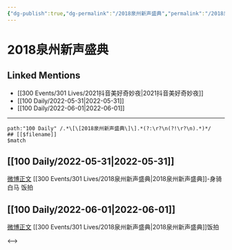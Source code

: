 ```yaml
---
{"dg-publish":true,"dg-permalink":"/2018泉州新声盛典","permalink":"/2018泉州新声盛典/","created":"2022-12-04T21:49:33.000+08:00","updated":"2023-04-10T16:02:46.301+08:00"}
---
```


# 2018泉州新声盛典

## Linked Mentions
- [[300 Events/301 Lives/2021抖音美好奇妙夜\|2021抖音美好奇妙夜]]
- [[100 Daily/2022-05-31\|2022-05-31]]
- [[100 Daily/2022-06-01\|2022-06-01]]


---

```expander
path:"100 Daily" /.*\[\[2018泉州新声盛典\]\].*(?:\r?\n(?!\r?\n).*)*/
## [[$filename]]
$match
```
## [[100 Daily/2022-05-31\|2022-05-31]]
[微博正文](https://m.weibo.cn/5516625428/4775238325504697) [[300 Events/301 Lives/2018泉州新声盛典\|2018泉州新声盛典]]-身骑白马 饭拍

## [[100 Daily/2022-06-01\|2022-06-01]]
[微博正文](https://m.weibo.cn/5516625428/4775630921536754) [[300 Events/301 Lives/2018泉州新声盛典\|2018泉州新声盛典]]饭拍

<-->